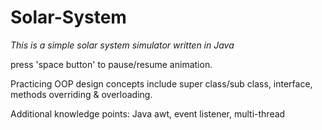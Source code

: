 # Solar-System
*This is a simple solar system simulator written in Java*

press 'space button' to pause/resume animation.  

Practicing OOP design concepts include super class/sub class, interface, methods overriding & overloading.

Additional knowledge points:
Java awt, event listener, multi-thread
